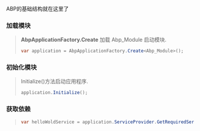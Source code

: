 ABP的基础结构就在这里了

### 加载模块

> **AbpApplicationFactory.Create**  加载 Abp_Module 启动模块.
>
> ```c#
> var application = AbpApplicationFactory.Create<Abp_Module>();
> ```
>
> 

### 初始化模块

> Initialize()方法启动应用程序.
>
> ```c#
> application.Initialize();
> ```
>
> 

### 获取依赖

> ```c#
> var helloWoldService = application.ServiceProvider.GetRequiredService<HelloWorldService>();
> ```
>
> 


